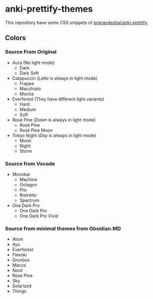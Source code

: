 # anki-prettify-themes

This repository have some CSS snippets of [pranavdeshai/anki-prettify](https://github.com/pranavdeshai/anki-prettify).

## Colors

### Source From **Original**

- Aura (No light mode)
  - Dark
  - Dark Soft
- Catppuccin (_Latte_ is always in light mode)
  - Frappe
  - Macchiato
  - Mocha
- Everforest (They have different light variants)
  - Hard
  - Medium
  - Soft
- Rosé Pine (_Dawn_ is always in light mode)
  - Rosé Pine
  - Rosé Pine Moon
- Tokyo Night (_Day_ is always in light mode)
  - Moon
  - Night
  - Storm

### Source from **Vscode**

- Monokai
  - Machine
  - Octagon
  - Pro
  - Ristretto
  - Spectrum
- One Dark Pro
  - One Dark Pro
  - One Dark Pro Vivid

### Source from minimal themes from **Obsidian.MD**

- Atom
- Ayu
- Everforest
- Flexoki
- Gruvbox
- Macos
- Nord
- Rose Pine
- Sky
- Solarized
- Things

